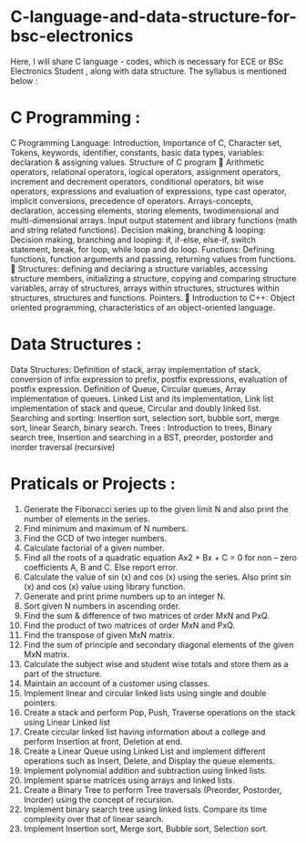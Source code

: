 # C-language-and-data-structure-for-bsc-electronics
Here, I will share C language - codes, which is necessary for ECE or BSc Electronics Student , along with data structure. 
The syllabus is mentioned below :
# C Programming : 
C Programming Language: Introduction, Importance of C, Character set, Tokens, keywords,
identifier, constants, basic data types, variables: declaration & assigning values. Structure of
C program
 Arithmetic operators, relational operators, logical operators, assignment operators,
increment and decrement operators, conditional operators, bit wise operators, expressions
and evaluation of expressions, type cast operator, implicit conversions, precedence of
operators. 
Arrays-concepts, declaration, accessing elements, storing elements, twodimensional and multi-dimensional arrays. Input output statement and library functions
(math and string related functions).
Decision making, branching & looping: Decision making, branching and looping: if, if-else,
else-if, switch statement, break, for loop, while loop and do loop. Functions: Defining
functions, function arguments and passing, returning values from functions.
 Structures: defining and declaring a structure variables, accessing structure members,
initializing a structure, copying and comparing structure variables, array of structures, arrays
within structures, structures within structures, structures and functions. Pointers.
 Introduction to C++: Object oriented programming, characteristics of an object-oriented
language.
# Data Structures :
Data Structures: Definition of stack, array implementation of stack, conversion of infix
expression to prefix, postfix expressions, evaluation of postfix expression. Definition of
Queue, Circular queues, Array implementation of queues. Linked List and its
implementation, Link list implementation of stack and queue, Circular and doubly linked list.
Searching and sorting: Insertion sort, selection sort, bubble sort, merge sort, linear Search,
binary search. Trees : Introduction to trees, Binary search tree, Insertion and searching in a
BST, preorder, postorder and inorder traversal (recursive)

 # Praticals or Projects :

1. Generate the Fibonacci series up to the given limit N and also print the number of elements in
the series.
2. Find minimum and maximum of N numbers.
3. Find the GCD of two integer numbers.
4. Calculate factorial of a given number.
5. Find all the roots of a quadratic equation Ax2 + Bx + C = 0 for non – zero coefficients A, B and C.
Else report error.
6. Calculate the value of sin (x) and cos (x) using the series. Also print sin (x) and cos (x) value using
library function.
7. Generate and print prime numbers up to an integer N.
8. Sort given N numbers in ascending order.
9. Find the sum & difference of two matrices of order MxN and PxQ.
10. Find the product of two matrices of order MxN and PxQ.
11. Find the transpose of given MxN matrix.
12. Find the sum of principle and secondary diagonal elements of the given MxN matrix.
13. Calculate the subject wise and student wise totals and store them as a part of the structure.
14. Maintain an account of a customer using classes.
15. Implement linear and circular linked lists using single and double pointers.
16. Create a stack and perform Pop, Push, Traverse operations on the stack using Linear Linked list
17. Create circular linked list having information about a college and perform Insertion at front,
Deletion at end.
18. Create a Linear Queue using Linked List and implement different operations such as Insert,
Delete, and Display the queue elements.
19. Implement polynomial addition and subtraction using linked lists.
20. Implement sparse matrices using arrays and linked lists.
21. Create a Binary Tree to perform Tree traversals (Preorder, Postorder, Inorder) using the concept
of recursion.
22. Implement binary search tree using linked lists. Compare its time complexity over that of linear
search.
23. Implement Insertion sort, Merge sort, Bubble sort, Selection sort.


